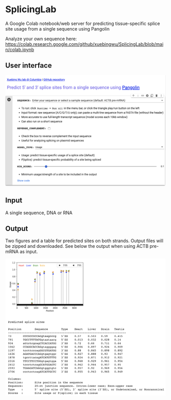 # SplicingLab

A Google Colab notebook/web server for predicting tissue-specific splice site usage from a single sequence using Pangolin

Analyze your own sequence here: https://colab.research.google.com/github/xuebingwu/SplicingLab/blob/main/colab.ipynb

## User interface
![interface](./colab-gui2.png?raw=true "Colab interface")

## Input
A single sequence, DNA or RNA

## Output
Two figures and a table for predicted sites on both strands. Output files will be zipped and downloaded. See below the output when using ACTB pre-mRNA as input.

![ACTB-output](./sample-output2.png?raw=true "Sample output (ACTB pre-mRNA)")


